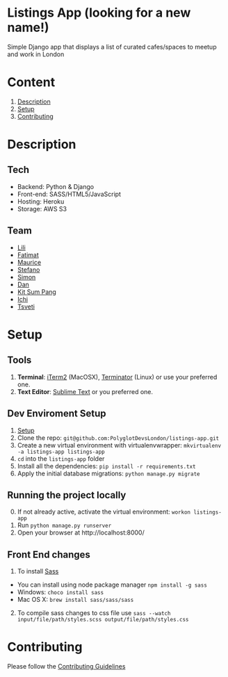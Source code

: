 # Listings App (looking for a new name!)
Simple Django app that displays a list of curated cafes/spaces to meetup and work in London

# Content

1. [Description](#description)
4. [Setup](#setup)
5. [Contributing](#contributing)


# Description

## Tech
- Backend: Python & Django
- Front-end: SASS/HTML5/JavaScript
- Hosting: Heroku
- Storage: AWS S3

## Team
- [Lili](https://github.com/lili2311)
- [Fatimat](https://github.com/gbaja)
- [Maurice](https://github.com/mbanerjeepalmer)
- [Stefano](https://github.com/CianciuStyles)
- [Simon](https://github.com/simonRedwards)
- [Dan](https://github.com/snowkuma)
- [Kit Sum Pang](https://github.com/ktsmpng)
- [Ichi](https://github.com/icicleta)
- [Tsveti](https://github.com/tsvetelinak0)

# Setup
## Tools
1. **Terminal**: [iTerm2](https://www.iterm2.com/) (MacOSX), [Terminator](http://gnometerminator.blogspot.co.uk/p/introduction.html) (Linux) or use your preferred one.
2. **Text Editor**: [Sublime Text](http://www.sublimetext.com/) or you preferred one.

## Dev Enviroment Setup
1. [Setup](https://github.com/PolyglotDevsLondon/setup/wiki)
2. Clone the repo: `git@github.com:PolyglotDevsLondon/listings-app.git`
3. Create a new virtual environment with virtualenvwrapper: `mkvirtualenv -a listings-app listings-app`
4. `cd` into the `listings-app` folder
5. Install all the dependencies: `pip install -r requirements.txt`
6. Apply the initial database migrations: `python manage.py migrate`

## Running the project locally
0. If not already active, activate the virtual environment: `workon listings-app`
1. Run `python manage.py runserver`
2. Open your browser at http://localhost:8000/


## Front End changes
1. To install [Sass](https://sass-lang.com/install) 
- You can install using node package manager `npm install -g sass`
- Windows: `choco install sass`
- Mac OS X: `brew install sass/sass/sass`
2. To compile sass changes to css file use `sass --watch input/file/path/styles.scss output/file/path/styles.css`
# Contributing
Please follow the [Contributing Guidelines](CONTRIBUTING.md)


